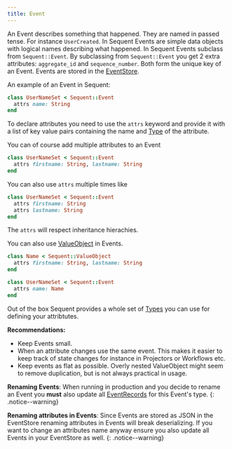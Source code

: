 ```yaml
---
title: Event
---
```


An Event describes something that happened. They are named in passed tense. For instance `UserCreated`.
In Sequent Events are simple data objects with logical names describing what happened.
In Sequent Events subclass from `Sequent::Event`.
By subclassing from `Sequent::Event` you get 2 extra attributes: `aggregate_id` and `sequence_number`.
Both form the unique key of an Event. Events are stored in the [EventStore](event_store.html#event_records).

An example of an Event in Sequent:

```ruby
class UserNameSet < Sequent::Event
  attrs name: String
end
```

To declare attributes you need to use the `attrs` keyword and provide it with a list of key value pairs
containing the name and [Type](types.html) of the attribute.

You can of course add multiple attributes to an Event

```ruby
class UserNameSet < Sequent::Event
  attrs firstname: String, lastname: String
end
```

You can also use `attrs` multiple times like

```ruby
class UserNameSet < Sequent::Event
  attrs firstname: String
  attrs lastname: String
end
```

The `attrs` will respect inheritance hierachies.

You can also use [ValueObject](value-object.html) in Events.

```ruby
class Name < Sequent::ValueObject
  attrs firstname: String, lastname: String
end

class UserNameSet < Sequent::Event
  attrs name: Name
end
```

Out of the box Sequent provides a whole set of [Types](types.html) you can use
for defining your attribtutes.

<div class="notice--info">
<strong>Recommendations:</strong>
  <ul>
    <li>Keep Events small.</li>
    <li>When an attribute changes use the same event.
        This makes it easier to keep track of state changes for instance in Projectors or Workflows etc.</li>
    <li>Keep events as flat as possible. Overly nested ValueObject might seem to remove duplication, but is not always practical in usage.</li>
  </ul>
</div>


**Renaming Events**: When running in production and you decide to rename an Event you **must** also
update all [EventRecords](event_store.html#event_records) for this Event's type.
{: .notice--warning}

**Renaming attributes in Events**: Since Events are stored as JSON in the EventStore renaming
attributes in Events will break deserializing. If you want to change an attributes name
anyway ensure you also update all Events in your EventStore as well.
{: .notice--warning}
